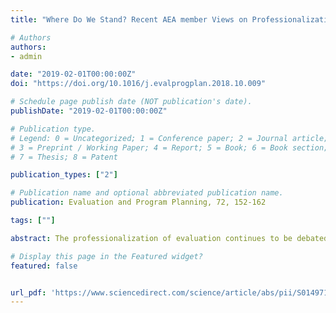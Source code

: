 ```yaml
---
title: "Where Do We Stand? Recent AEA member Views on Professionalization"

# Authors
authors:
- admin

date: "2019-02-01T00:00:00Z"
doi: "https://doi.org/10.1016/j.evalprogplan.2018.10.009"

# Schedule page publish date (NOT publication's date).
publishDate: "2019-02-01T00:00:00Z"

# Publication type.
# Legend: 0 = Uncategorized; 1 = Conference paper; 2 = Journal article;
# 3 = Preprint / Working Paper; 4 = Report; 5 = Book; 6 = Book section;
# 7 = Thesis; 8 = Patent

publication_types: ["2"]

# Publication name and optional abbreviated publication name.
publication: Evaluation and Program Planning, 72, 152-162

tags: [""]

abstract: The professionalization of evaluation continues to be debated at numerous conferences in the U.S. and abroad. At this time, AEA member views on the potential benefits and negative side effects of professionalization are essential as the discussion evolves. This study provides recent views on major topics in professionalization, including potential benefits, negative side effects, processes, competencies, and procedures. Results from in-depth interviews and an online survey demonstrate that AEA members view potential benefits of professionalization to be stakeholder trust, evaluator reputation and identity, while concerns about a potential negative side effect known as the “narrowing effect” (i.e., some evaluators will be alienated based on their background, competencies, etc.) were expressed by participants. These recent findings can inform the ongoing discussion of professionalization, and suggest new directions for future research on evaluation.

# Display this page in the Featured widget?
featured: false


url_pdf: 'https://www.sciencedirect.com/science/article/abs/pii/S0149718918301289'
---
```










